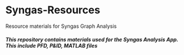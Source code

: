 # Syngas-Resources
Resource materials for Syngas Graph Analysis

##### This repository contains materials used for the Syngas Analysis App. This include PFD, P&ID, MATLAB files
